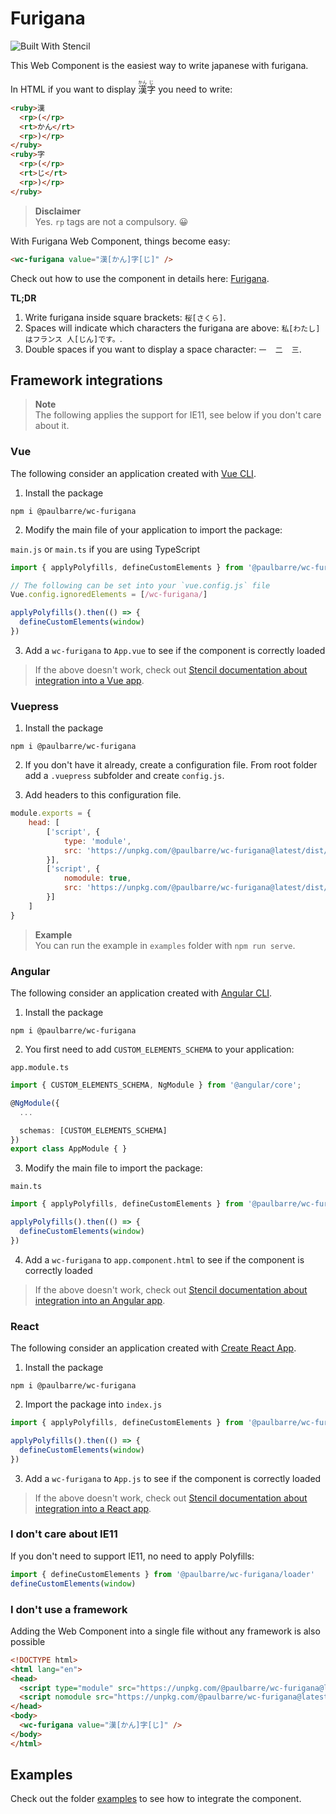 # Furigana

![Built With Stencil](https://img.shields.io/badge/-Built%20With%20Stencil-16161d.svg?logo=data%3Aimage%2Fsvg%2Bxml%3Bbase64%2CPD94bWwgdmVyc2lvbj0iMS4wIiBlbmNvZGluZz0idXRmLTgiPz4KPCEtLSBHZW5lcmF0b3I6IEFkb2JlIElsbHVzdHJhdG9yIDE5LjIuMSwgU1ZHIEV4cG9ydCBQbHVnLUluIC4gU1ZHIFZlcnNpb246IDYuMDAgQnVpbGQgMCkgIC0tPgo8c3ZnIHZlcnNpb249IjEuMSIgaWQ9IkxheWVyXzEiIHhtbG5zPSJodHRwOi8vd3d3LnczLm9yZy8yMDAwL3N2ZyIgeG1sbnM6eGxpbms9Imh0dHA6Ly93d3cudzMub3JnLzE5OTkveGxpbmsiIHg9IjBweCIgeT0iMHB4IgoJIHZpZXdCb3g9IjAgMCA1MTIgNTEyIiBzdHlsZT0iZW5hYmxlLWJhY2tncm91bmQ6bmV3IDAgMCA1MTIgNTEyOyIgeG1sOnNwYWNlPSJwcmVzZXJ2ZSI%2BCjxzdHlsZSB0eXBlPSJ0ZXh0L2NzcyI%2BCgkuc3Qwe2ZpbGw6I0ZGRkZGRjt9Cjwvc3R5bGU%2BCjxwYXRoIGNsYXNzPSJzdDAiIGQ9Ik00MjQuNywzNzMuOWMwLDM3LjYtNTUuMSw2OC42LTkyLjcsNjguNkgxODAuNGMtMzcuOSwwLTkyLjctMzAuNy05Mi43LTY4LjZ2LTMuNmgzMzYuOVYzNzMuOXoiLz4KPHBhdGggY2xhc3M9InN0MCIgZD0iTTQyNC43LDI5Mi4xSDE4MC40Yy0zNy42LDAtOTIuNy0zMS05Mi43LTY4LjZ2LTMuNkgzMzJjMzcuNiwwLDkyLjcsMzEsOTIuNyw2OC42VjI5Mi4xeiIvPgo8cGF0aCBjbGFzcz0ic3QwIiBkPSJNNDI0LjcsMTQxLjdIODcuN3YtMy42YzAtMzcuNiw1NC44LTY4LjYsOTIuNy02OC42SDMzMmMzNy45LDAsOTIuNywzMC43LDkyLjcsNjguNlYxNDEuN3oiLz4KPC9zdmc%2BCg%3D%3D&colorA=16161d&style=flat-square)

This Web Component is the easiest way to write japanese with furigana.

In HTML if you want to display <ruby>漢<rp>(</rp><rt>かん</rt><rp>)</rp></ruby><ruby>字<rp>(</rp><rt>じ</rt><rp>)</rp></ruby> you need to write: 

```html
<ruby>漢
  <rp>(</rp>
  <rt>かん</rt>
  <rp>)</rp>
</ruby>
<ruby>字
  <rp>(</rp>
  <rt>じ</rt>
  <rp>)</rp>
</ruby>
```

> **Disclaimer** <br> Yes. `rp` tags are not a compulsory. 😀

With Furigana Web Component, things become easy:

```html
<wc-furigana value="漢[かん]字[じ]" />
```

Check out how to use the component in details here: [Furigana](/src/components/furigana/readme.md).

**TL;DR**

1. Write furigana inside square brackets: `桜[さくら]`.
2. Spaces will indicate which characters the furigana are above: `私[わたし]はフランス 人[じん]です。`.
3. Double spaces if you want to display a space character: `一  二  三`.

## Framework integrations

> **Note** <br> The following applies the support for IE11, see below if you don't care about it.

### Vue

The following consider an application created with [Vue CLI](https://cli.vuejs.org/guide/creating-a-project.html).

1. Install the package

```
npm i @paulbarre/wc-furigana
```

2. Modify the main file of your application to import the package:

`main.js` or `main.ts` if you are using TypeScript

```js
import { applyPolyfills, defineCustomElements } from '@paulbarre/wc-furigana/loader'

// The following can be set into your `vue.config.js` file
Vue.config.ignoredElements = [/wc-furigana/]

applyPolyfills().then(() => {
  defineCustomElements(window)
})
```

3. Add a `wc-furigana` to `App.vue` to see if the component is correctly loaded

> If the above doesn't work, check out [Stencil documentation about integration into a Vue app](https://stenciljs.com/docs/vue).

### Vuepress

1. Install the package

```
npm i @paulbarre/wc-furigana
```

2. If you don't have it already, create a configuration file. From root folder add a `.vuepress` subfolder and create `config.js`.

3. Add headers to this configuration file.

```js
module.exports = {
    head: [
        ['script', {
            type: 'module',
            src: 'https://unpkg.com/@paulbarre/wc-furigana@latest/dist/furigana/furigana.esm.js'
        }],
        ['script', {
            nomodule: true,
            src: 'https://unpkg.com/@paulbarre/wc-furigana@latest/dist/furigana/furigana.js'
        }]
    ]
}
```

> **Example** <br> You can run the example in `examples` folder with `npm run serve`.

### Angular

The following consider an application created with [Angular CLI](https://angular.io/guide/setup-local#step-2-create-a-workspace-and-initial-application).

1. Install the package

```
npm i @paulbarre/wc-furigana
```

2. You first need to add `CUSTOM_ELEMENTS_SCHEMA` to your application:

`app.module.ts`

```ts
import { CUSTOM_ELEMENTS_SCHEMA, NgModule } from '@angular/core';

@NgModule({
  ...

  schemas: [CUSTOM_ELEMENTS_SCHEMA]
})
export class AppModule { }
```

3. Modify the main file to import the package:

`main.ts`

```ts
import { applyPolyfills, defineCustomElements } from '@paulbarre/wc-furigana/loader'

applyPolyfills().then(() => {
  defineCustomElements(window)
})
```

4. Add a `wc-furigana` to `app.component.html` to see if the component is correctly loaded

> If the above doesn't work, check out [Stencil documentation about integration into an Angular app](https://stenciljs.com/docs/angular).

### React

The following consider an application created with [Create React App](https://reactjs.org/docs/create-a-new-react-app.html#create-react-app).

1. Install the package

```
npm i @paulbarre/wc-furigana
```

2. Import the package into `index.js`

```js
import { applyPolyfills, defineCustomElements } from '@paulbarre/wc-furigana/loader'

applyPolyfills().then(() => {
  defineCustomElements(window)
})
```

3. Add a `wc-furigana` to `App.js` to see if the component is correctly loaded

> If the above doesn't work, check out [Stencil documentation about integration into a React app](https://stenciljs.com/docs/react).

### I don't care about IE11

If you don't need to support IE11, no need to apply Polyfills:

```js
import { defineCustomElements } from '@paulbarre/wc-furigana/loader'
defineCustomElements(window)
```

### I don't use a framework

Adding the Web Component into a single file without any framework is also possible

```html
<!DOCTYPE html>
<html lang="en">
<head>
  <script type="module" src="https://unpkg.com/@paulbarre/wc-furigana@latest/dist/furigana/furigana.esm.js"></script>
  <script nomodule src="https://unpkg.com/@paulbarre/wc-furigana@latest/dist/furigana/furigana.js"></script>
</head>
<body>
  <wc-furigana value="漢[かん]字[じ]" />
</body>
</html>
```

## Examples

Check out the folder [examples](/examples/) to see how to integrate the component.